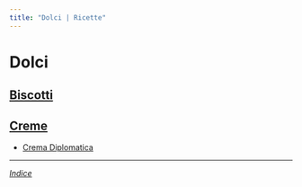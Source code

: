 ```yaml
---
title: "Dolci | Ricette"
---
```

# Dolci

## [Biscotti](./Biscotti)

## [Creme](./Creme)

- [Crema Diplomatica](./Creme/Crema-Diplomatica.md)

***

*[Indice](../Readme.md)*